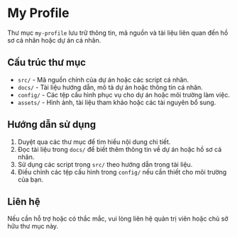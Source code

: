 # My Profile

Thư mục `my-profile` lưu trữ thông tin, mã nguồn và tài liệu liên quan đến hồ sơ cá nhân hoặc dự án cá nhân.

## Cấu trúc thư mục

- `src/` - Mã nguồn chính của dự án hoặc các script cá nhân.
- `docs/` - Tài liệu hướng dẫn, mô tả dự án hoặc thông tin cá nhân.
- `config/` - Các tệp cấu hình phục vụ cho dự án hoặc môi trường làm việc.
- `assets/` - Hình ảnh, tài liệu tham khảo hoặc các tài nguyên bổ sung.

## Hướng dẫn sử dụng

1. Duyệt qua các thư mục để tìm hiểu nội dung chi tiết.
2. Đọc tài liệu trong `docs/` để biết thêm thông tin về dự án hoặc hồ sơ cá nhân.
3. Sử dụng các script trong `src/` theo hướng dẫn trong tài liệu.
4. Điều chỉnh các tệp cấu hình trong `config/` nếu cần thiết cho môi trường của bạn.

## Liên hệ

Nếu cần hỗ trợ hoặc có thắc mắc, vui lòng liên hệ quản trị viên hoặc chủ sở hữu thư mục này.
